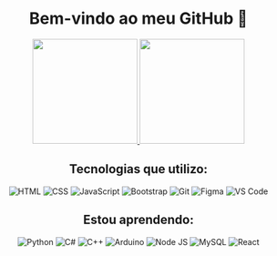 <h1 align="center">Bem-vindo ao meu GitHub 👋</h1>

<p align="center">
  <a href="https://github.com/j0a0f3l1p3">
    <img height="184em" src="https://github-readme-stats.vercel.app/api?username=J0A0F3L1P3&show_icons=true&theme=tokyonight&include_all_commits=true&count_private=true">
    <img height="184em" src="https://github-readme-stats.vercel.app/api/top-langs/?username=J0A0F3L1P3&layout=compact&langs_count=6&theme=tokyonight">
  </a>
</p>

<h2 align="center">Tecnologias que utilizo:</h2>

<p align="center">
  <img src="https://skillicons.dev/icons?i=html,&theme=dark" alt="HTML">
  <img src="https://skillicons.dev/icons?i=css,&theme=dark" alt="CSS">
  <img src="https://skillicons.dev/icons?i=js,&theme=dark" alt="JavaScript">
  <img src="https://skillicons.dev/icons?i=bootstrap,&theme=dark" alt="Bootstrap">
  <img src="https://skillicons.dev/icons?i=git,&theme=dark" alt="Git">
  <img src="https://skillicons.dev/icons?i=figma,&theme=dark" alt="Figma">
  <img src="https://skillicons.dev/icons?i=vscode,&theme=dark" alt="VS Code">
</p>

<h2 align="center">Estou aprendendo:</h2>

<p align="center">
  <img src="https://skillicons.dev/icons?i=python,&theme=dark" alt="Python">
  <img src="https://skillicons.dev/icons?i=cs,&theme=dark" alt="C#">
  <img src="https://skillicons.dev/icons?i=cpp,&theme=dark" alt="C++">
  <img src="https://skillicons.dev/icons?i=arduino,&theme=dark" alt="Arduino">
  <img src="https://skillicons.dev/icons?i=nodejs,&theme=dark" alt="Node JS">
  <img src="https://skillicons.dev/icons?i=mysql,&theme=dark" alt="MySQL">
  <img src="https://skillicons.dev/icons?i=react,&theme=dark" alt="React">
</p>

